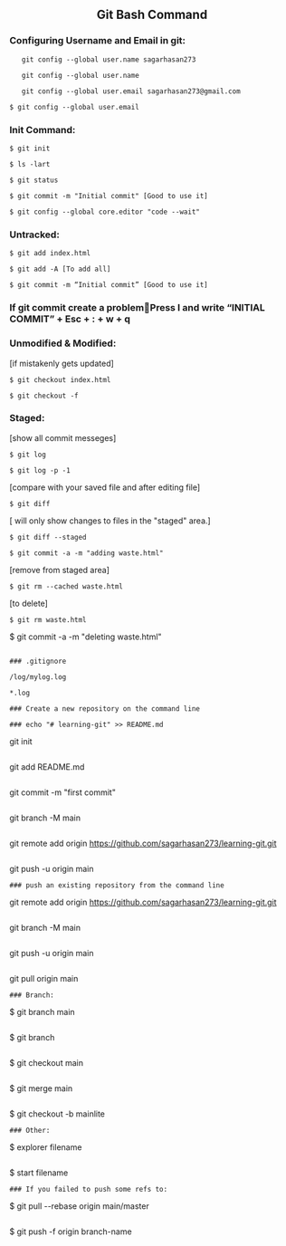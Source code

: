## <p align="center">Git Bash Command</p>

### Configuring Username and Email in git:
```
   git config --global user.name sagarhasan273
   ```
```
   git config --global user.name
   ```

```
   git config --global user.email sagarhasan273@gmail.com
```
```
$ git config --global user.email
```
### Init Command:
```
$ git init 
```
```
$ ls -lart
```
```
$ git status
```
```
$ git commit -m "Initial commit" [Good to use it]
```
```
$ git config --global core.editor "code --wait"
```
### Untracked:
```
$ git add index.html
```
```
$ git add -A [To add all]
```
```
$ git commit -m “Initial commit” [Good to use it]
```
### If git commit create a problemPress I and write “INITIAL COMMIT” + Esc + : + w + q

### Unmodified & Modified:
[if mistakenly gets updated]
```
$ git checkout index.html 
```
```
$ git checkout -f
```
### Staged:
[show all commit messeges]
```
$ git log 
```
```
$ git log -p -1
```
[compare with your saved file and after editing file]
```
$ git diff 
```
[ will only show changes to files in the "staged" area.]
```
$ git diff --staged 
```
```
$ git commit -a -m "adding waste.html"
```
 [remove from staged area]
```
$ git rm --cached waste.html
```
[to delete]
```
$ git rm waste.html 
```
$ git commit -a -m "deleting waste.html"
```

### .gitignore

/log/mylog.log

*.log

### Create a new repository on the command line

### echo "# learning-git" >> README.md
```
git init
```
```
git add README.md
```
```
git commit -m "first commit"
```
```
git branch -M main
```
```
git remote add origin https://github.com/sagarhasan273/learning-git.git
```
```
git push -u origin main
```
### push an existing repository from the command line
```
git remote add origin https://github.com/sagarhasan273/learning-git.git
```
```
git branch -M main
```
```
git push -u origin main
```
```
git pull origin main
```
### Branch:
```
$ git branch main
```
```
$ git branch
```
```
$ git checkout main
```
```
$ git merge main
```
```
$ git checkout -b mainlite
```
### Other:
```
$ explorer filename
```
```
$ start filename
```
### If you failed to push some refs to:
```
$ git pull --rebase origin main/master
```
```
$ git push -f origin branch-name
```

